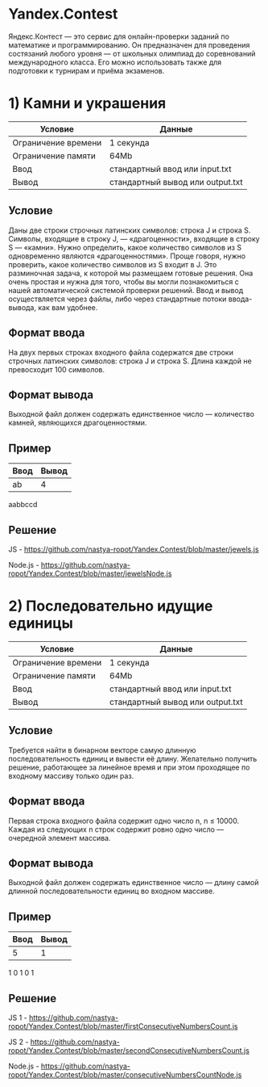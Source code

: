 # Yandex.Contest
Яндекс.Контест — это сервис для онлайн-проверки заданий по математике и программированию. Он предназначен для проведения состязаний любого уровня — от школьных олимпиад до соревнований международного класса. Его можно использовать также для подготовки к турнирам и приёма экзаменов.

# 1) Камни и украшения

Условие | Данные 
------- | ------
Ограничение времени | 1 секунда
Ограничение памяти | 64Mb
Ввод | стандартный ввод или input.txt
Вывод | стандартный вывод или output.txt

## Условие
Даны две строки строчных латинских символов: строка J и строка S. Символы, входящие в строку J, — «драгоценности», входящие в строку S — «камни». Нужно определить, какое количество символов из S одновременно являются «драгоценностями». Проще говоря, нужно проверить, какое количество символов из S входит в J.
Это разминочная задача, к которой мы размещаем готовые решения. Она очень простая и нужна для того, чтобы вы могли познакомиться с нашей автоматической системой проверки решений. Ввод и вывод осуществляется через файлы, либо через стандартные потоки ввода-вывода, как вам удобнее.

## Формат ввода
На двух первых строках входного файла содержатся две строки строчных латинских символов: строка J и строка S. Длина каждой не превосходит 100 символов.

## Формат вывода
Выходной файл должен содержать единственное число — количество камней, являющихся драгоценностями.

## Пример

Ввод | Вывод
---- | -----
ab   | 4
aabbccd 

## Решение

JS - https://github.com/nastya-ropot/Yandex.Contest/blob/master/jewels.js

Node.js - https://github.com/nastya-ropot/Yandex.Contest/blob/master/jewelsNode.js


# 2) Последовательно идущие единицы

Условие | Данные 
------- | ------
Ограничение времени | 1 секунда
Ограничение памяти | 64Mb
Ввод | стандартный ввод или input.txt
Вывод | стандартный вывод или output.txt

## Условие
Требуется найти в бинарном векторе самую длинную последовательность единиц и вывести её длину. Желательно получить решение, работающее за линейное время и при этом проходящее по входному массиву только один раз.

## Формат ввода
Первая строка входного файла содержит одно число n, n ≤ 10000. Каждая из следующих n строк содержит ровно одно число — очередной элемент массива.

## Формат вывода
Выходной файл должен содержать единственное число — длину самой длинной последовательности единиц во входном массиве.

## Пример

Ввод | Вывод
---- | -----
5    |   1
1
0
1
0
1

## Решение

JS 1 - https://github.com/nastya-ropot/Yandex.Contest/blob/master/firstConsecutiveNumbersCount.js

JS 2 - https://github.com/nastya-ropot/Yandex.Contest/blob/master/secondConsecutiveNumbersCount.js

Node.js - https://github.com/nastya-ropot/Yandex.Contest/blob/master/consecutiveNumbersCountNode.js
